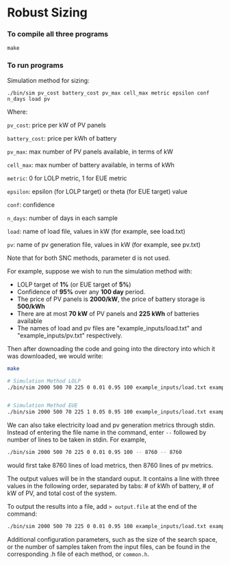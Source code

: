 # Robust Sizing

### To compile all three programs
```
make
```

### To run programs
Simulation method for sizing:
```
./bin/sim pv_cost battery_cost pv_max cell_max metric epsilon conf n_days load pv
```



Where:

`pv_cost`: price per kW of PV panels

`battery_cost`: price per kWh of battery

`pv_max`: max number of PV panels available, in terms of kW

`cell_max`: max number of battery available, in terms of kWh

`metric`: 0 for LOLP metric, 1 for EUE metric

`epsilon`: epsilon (for LOLP target) or theta (for EUE target) value

`conf`: confidence 

`n_days`: number of days in each sample

`load`: name of load file, values in kW (for example, see load.txt)

`pv`: name of pv generation file, values in kW (for example, see pv.txt)

Note that for both SNC methods, parameter d is not used.

For example, suppose we wish to run the simulation method with:

- LOLP target of **1%** (or EUE target of **5%**)
- Confidence of **95%** over any **100 day** period.
- The price of PV panels is **2000/kW**, the price of battery storage is **500/kWh**
- There are at most **70 kW** of PV panels and **225 kWh** of batteries available
- The names of load and pv files are "example_inputs/load.txt" and "example_inputs/pv.txt" respectively.

Then after downoading the code and going into the directory into which it was downloaded, we would write:
```bash
make

# Simulation Method LOLP
./bin/sim 2000 500 70 225 0 0.01 0.95 100 example_inputs/load.txt example_inputs/pv.txt


# Simulation Method EUE
./bin/sim 2000 500 70 225 1 0.05 0.95 100 example_inputs/load.txt example_inputs/pv.txt


```

We can also take electricity load and pv generation metrics through stdin. Instead of entering the file name in the command, enter `--` followed by number of lines to be taken in stdin. For example,
```bash
./bin/sim 2000 500 70 225 0 0.01 0.95 100 -- 8760 -- 8760
```
would first take 8760 lines of load metrics, then 8760 lines of pv metrics.

The output values will be in the standard ouput. It contains a line with three values in the following order, separated by tabs: # of kWh of battery, # of kW of PV, and total cost of the system.

To output the results into a file, add `> output.file` at the end of the command:
```bash
./bin/sim 2000 500 70 225 0 0.01 0.95 100 example_inputs/load.txt example_inputs/pv.txt > results/output.txt
```

Additional configuration parameters, such as the size of the search space, or the number of samples taken from the input files, can be found in the corresponding .h file of each method, or `common.h`.
